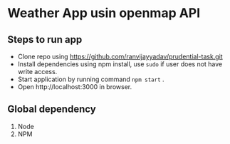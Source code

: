 # Weather App usin openmap API

## Steps to run app

 -  Clone repo using https://github.com/ranvijayyadav/prudential-task.git
 -  Install dependencies using npm install, use `sudo` if user does not have write access.
 -  Start application by running command `npm start` .
 -  Open  http://localhost:3000 in browser.

## Global dependency

 1. Node
 2. NPM
